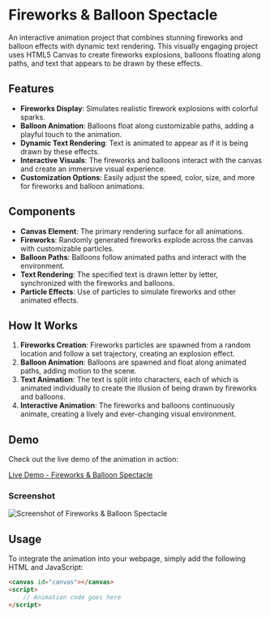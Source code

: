 # Fireworks & Balloon Spectacle

An interactive animation project that combines stunning fireworks and balloon effects with dynamic text rendering. This visually engaging project uses HTML5 Canvas to create fireworks explosions, balloons floating along paths, and text that appears to be drawn by these effects.

## Features

- **Fireworks Display**: Simulates realistic firework explosions with colorful sparks.
- **Balloon Animation**: Balloons float along customizable paths, adding a playful touch to the animation.
- **Dynamic Text Rendering**: Text is animated to appear as if it is being drawn by these effects.
- **Interactive Visuals**: The fireworks and balloons interact with the canvas and create an immersive visual experience.
- **Customization Options**: Easily adjust the speed, color, size, and more for fireworks and balloon animations.

## Components

- **Canvas Element**: The primary rendering surface for all animations.
- **Fireworks**: Randomly generated fireworks explode across the canvas with customizable particles.
- **Balloon Paths**: Balloons follow animated paths and interact with the environment.
- **Text Rendering**: The specified text is drawn letter by letter, synchronized with the fireworks and balloons.
- **Particle Effects**: Use of particles to simulate fireworks and other animated effects.

## How It Works

1. **Fireworks Creation**: Fireworks particles are spawned from a random location and follow a set trajectory, creating an explosion effect.
2. **Balloon Animation**: Balloons are spawned and float along animated paths, adding motion to the scene.
3. **Text Animation**: The text is split into characters, each of which is animated individually to create the illusion of being drawn by fireworks and balloons.
4. **Interactive Animation**: The fireworks and balloons continuously animate, creating a lively and ever-changing visual environment.

## Demo

Check out the live demo of the animation in action:

[Live Demo - Fireworks & Balloon Spectacle](https://your-demo-link.com)

### Screenshot

![Screenshot of Fireworks & Balloon Spectacle](https://your-screenshot-link.com/screenshot.png)

## Usage

To integrate the animation into your webpage, simply add the following HTML and JavaScript:

```html
<canvas id="canvas"></canvas>
<script>
    // Animation code goes here
</script>
```

